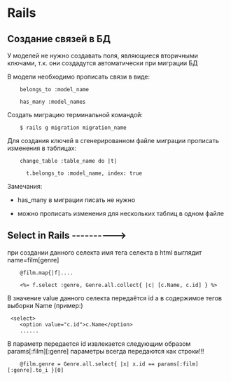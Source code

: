 # Rails
## Создание связей в БД
У моделей не нужно создавать поля, являющиеся вторичными ключами, т.к. они создадутся автоматически при миграции БД

В модели необходимо прописать связи в виде:
```
	belongs_to :model_name

	has_many :model_names
```
Создать миграцию терминальной командой:
```
	$ rails g migration migration_name
```
Для создания ключей в сгенерированном файле миграции прописать изменения в таблицах:
```
	change_table :table_name do |t|

	  t.belongs_to :model_name, index: true
```
Замечания:

* has_many в миграции писать не нужно

* можно прописать изменения для нескольких таблиц в одном файле

## Select in Rails  ---------->

при создании данного селекта имя тега селекта в html выглядит name=film[genre]

```
	@film.map{|f|....

   	<%= f.select :genre, Genre.all.collect{ |c| [c.Name, c.id] } %>
```
 В значение value данного селекта передаётся id а в содержимое тегов выборки Name
 (пример:)
 
	 <select>
		<option value="c.id">c.Name</option>
		......
В параметр передается id извлекается следующим образом params[:film][:genre]
параметры всегда передаются как строки!!!
```
	@film.genre = Genre.all.select{ |x| x.id == params[:film][:genre].to_i }[0]
```	
